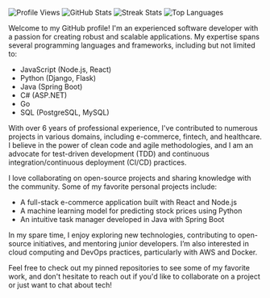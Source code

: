 ![Profile Views](https://komarev.com/ghpvc/?username=daisybanks818&color=blueviolet)
![GitHub Stats](https://github-readme-stats.vercel.app/api?username=daisybanks818&show_icons=true&theme=radical)
![Streak Stats](https://github-readme-streak-stats.herokuapp.com/?user=daisybanks818&theme=radical)
![Top Languages](https://github-readme-stats.vercel.app/api/top-langs/?username=daisybanks818&layout=compact&theme=radical)

Welcome to my GitHub profile! I'm an experienced software developer with a passion for creating robust and scalable applications. My expertise spans several programming languages and frameworks, including but not limited to:

- JavaScript (Node.js, React)
- Python (Django, Flask)
- Java (Spring Boot)
- C# (ASP.NET)
- Go
- SQL (PostgreSQL, MySQL)

With over 6 years of professional experience, I've contributed to numerous projects in various domains, including e-commerce, fintech, and healthcare. I believe in the power of clean code and agile methodologies, and I am an advocate for test-driven development (TDD) and continuous integration/continuous deployment (CI/CD) practices.

I love collaborating on open-source projects and sharing knowledge with the community. Some of my favorite personal projects include:

- A full-stack e-commerce application built with React and Node.js
- A machine learning model for predicting stock prices using Python
- An intuitive task manager developed in Java with Spring Boot

In my spare time, I enjoy exploring new technologies, contributing to open-source initiatives, and mentoring junior developers. I’m also interested in cloud computing and DevOps practices, particularly with AWS and Docker.

Feel free to check out my pinned repositories to see some of my favorite work, and don't hesitate to reach out if you'd like to collaborate on a project or just want to chat about tech!
